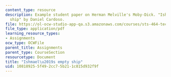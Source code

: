 ```yaml
---
content_type: resource
description: Example student paper on Herman Melville's Moby-Dick. "Ishmael's empty
  ship" by Daniel Cardoso.
file: https://ol-ocw-studio-app-qa.s3.amazonaws.com/courses/sts-464-technology-and-the-literary-imagination-spring-2008/108189255f492cc75b211c815d932f9f_dcardoso_wk8.pdf
file_type: application/pdf
learning_resource_types:
- Assignments
ocw_type: OCWFile
parent_title: Assignments
parent_type: CourseSection
resourcetype: Document
title: "Ishmael\u2019s empty ship"
uid: 10818925-5f49-2cc7-5b21-1c815d932f9f
---
```

